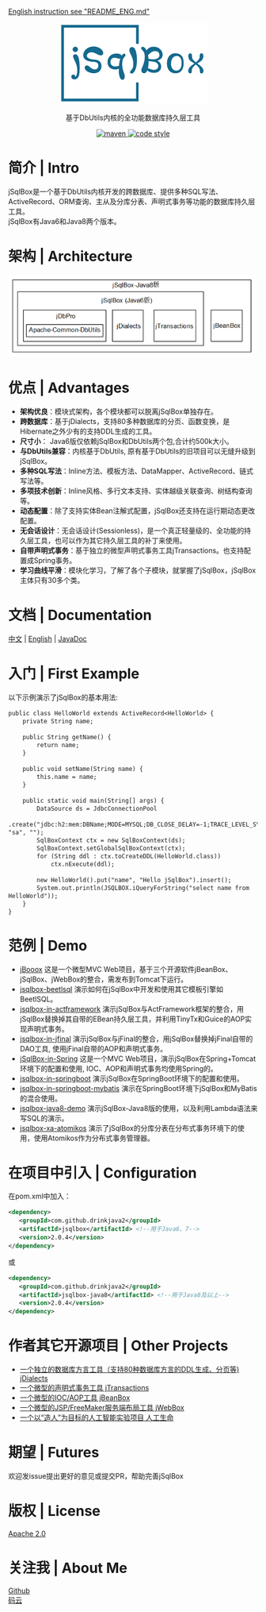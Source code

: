 ﻿<p align="left">
  <a href="README_ENG.md">
	English instruction see "README_ENG.md"
  </a>
</p>

<p align="center">
  <a href="https://github.com/drinkjava2/jSqlBox">
   <img alt="jsqlbox-logo" src="jsqlbox-logo.png">
  </a>
</p>

<p align="center">
  基于DbUtils内核的全功能数据库持久层工具
</p>

<p align="center">
  <a href="http://search.maven.org/#search%7Cga%7C1%7Cg%3A%22com.github.drinkjava2%22%20AND%20a%3A%22jsqlbox%22">
    <img alt="maven" src="https://img.shields.io/maven-central/v/com.github.drinkjava2/jsqlbox.svg?style=flat-square">
  </a>

  <a href="https://www.apache.org/licenses/LICENSE-2.0">
    <img alt="code style" src="https://img.shields.io/badge/license-Apache%202-4EB1BA.svg?style=flat-square">
  </a>
</p>

# 简介 | Intro

jSqlBox是一个基于DbUtils内核开发的跨数据库、提供多种SQL写法、ActiveRecord、ORM查询、主从及分库分表、声明式事务等功能的数据库持久层工具。  
jSqlBox有Java6和Java8两个版本。

# 架构 | Architecture  
![image](arch.png)  

# 优点 | Advantages

- **架构优良**：模块式架构，各个模块都可以脱离jSqlBox单独存在。
- **跨数据库**：基于jDialects，支持80多种数据库的分页、函数变换，是Hibernate之外少有的支持DDL生成的工具。
- **尺寸小**： Java6版仅依赖jSqlBox和DbUtils两个包,合计约500k大小。
- **与DbUtils兼容**：内核基于DbUtils, 原有基于DbUtils的旧项目可以无缝升级到jSqlBox。
- **多种SQL写法**：Inline方法、模板方法、DataMapper、ActiveRecord、链式写法等。
- **多项技术创新**：Inline风格、多行文本支持、实体越级关联查询、树结构查询等。
- **动态配置**：除了支持实体Bean注解式配置，jSqlBox还支持在运行期动态更改配置。
- **无会话设计**：无会话设计(Sessionless)，是一个真正轻量级的、全功能的持久层工具，也可以作为其它持久层工具的补丁来使用。
- **自带声明式事务**：基于独立的微型声明式事务工具jTransactions。也支持配置成Spring事务。
- **学习曲线平滑**：模块化学习，了解了各个子模块，就掌握了jSqlBox，jSqlBox主体只有30多个类。

# 文档 | Documentation

[中文](https://gitee.com/drinkjava2/jSqlBox/wikis/pages)  |  [English](https://github.com/drinkjava2/jSqlBox/wiki) | [JavaDoc](http://search.maven.org/#search%7Cga%7C1%7Ca%3A%22jsqlbox%22)

# 入门 | First Example
以下示例演示了jSqlBox的基本用法:
```
public class HelloWorld extends ActiveRecord<HelloWorld> {
	private String name;

	public String getName() {
		return name;
	}

	public void setName(String name) {
		this.name = name;
	}

	public static void main(String[] args) {
		DataSource ds = JdbcConnectionPool
				.create("jdbc:h2:mem:DBName;MODE=MYSQL;DB_CLOSE_DELAY=-1;TRACE_LEVEL_SYSTEM_OUT=0", "sa", "");
		SqlBoxContext ctx = new SqlBoxContext(ds);
		SqlBoxContext.setGlobalSqlBoxContext(ctx);
		for (String ddl : ctx.toCreateDDL(HelloWorld.class))
			ctx.nExecute(ddl);

		new HelloWorld().put("name", "Hello jSqlBox").insert();
		System.out.println(JSQLBOX.iQueryForString("select name from HelloWorld"));
	}
}
```

# 范例 | Demo

* [jBooox](https://gitee.com/drinkjava2/jBooox) 这是一个微型MVC Web项目，基于三个开源软件jBeanBox、jSqlBox、jWebBox的整合，需发布到Tomcat下运行。
* [jsqlbox-beetlsql](../../tree/master/demo/jsqlbox-beetlsql) 演示如何在jSqlBox中开发和使用其它模板引擎如BeetlSQL。
* [jsqlbox-in-actframework](../../tree/master/demo/jsqlbox-in-actframework) 演示jSqlBox与ActFramework框架的整合，用jSqlBox替换掉其自带的EBean持久层工具，并利用TinyTx和Guice的AOP实现声明式事务。
* [jsqlbox-in-jfinal](../../tree/master/demo/jsqlbox-in-jfinal) 演示jSqlBox与jFinal的整合，用jSqlBox替换掉jFinal自带的DAO工具, 使用jFinal自带的AOP和声明式事务。
* [jSqlBox-in-Spring](../../tree/master/demo/jsqlbox-in-spring) 这是一个MVC Web项目，演示jSqlBox在Spring+Tomcat环境下的配置和使用, IOC、AOP和声明式事务均使用Spring的。
* [jsqlbox-in-springboot](../../tree/master/demo/jsqlbox-in-springboot) 演示jSqlBox在SpringBoot环境下的配置和使用。
* [jsqlbox-in-springboot-mybatis](../../tree/master/demo/jsqlbox-in-springboot-mybatis) 演示在SpringBoot环境下jSqlBox和MyBatis的混合使用。
* [jsqlbox-java8-demo](../../tree/master/demo/jsqlbox-java8-demo) 演示jSqlBox-Java8版的使用，以及利用Lambda语法来写SQL的演示。
* [jsqlbox-xa-atomikos](../../tree/master/demo/jsqlbox-xa-atomikos) 演示了jSqlBox的分库分表在分布式事务环境下的使用，使用Atomikos作为分布式事务管理器。

# 在项目中引入 | Configuration
在pom.xml中加入：  
```xml
<dependency>
   <groupId>com.github.drinkjava2</groupId>
   <artifactId>jsqlbox</artifactId> <!--用于Java6、7-->
   <version>2.0.4</version>
</dependency> 
```
或
```xml
<dependency>
   <groupId>com.github.drinkjava2</groupId>
   <artifactId>jsqlbox-java8</artifactId> <!--用于Java8及以上-->
   <version>2.0.4</version>
</dependency> 
```

# 作者其它开源项目 | Other Projects

- [一个独立的数据库方言工具（支持80种数据库方言的DDL生成、分页等) jDialects](https://gitee.com/drinkjava2/jdialects)
- [一个微型的声明式事务工具 jTransactions](https://gitee.com/drinkjava2/jTransactions)
- [一个微型的IOC/AOP工具 jBeanBox](https://gitee.com/drinkjava2/jBeanBox)
- [一个微型的JSP/FreeMaker服务端布局工具 jWebBox](https://gitee.com/drinkjava2/jWebBox)
- [一个以“造人”为目标的人工智能实验项目 人工生命](https://gitee.com/drinkjava2/frog)

# 期望 | Futures

欢迎发issue提出更好的意见或提交PR，帮助完善jSqlBox

# 版权 | License

[Apache 2.0](http://www.apache.org/licenses/LICENSE-2.0)

# 关注我 | About Me
[Github](https://github.com/drinkjava2)  
[码云](https://gitee.com/drinkjava2)  
